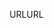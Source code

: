 <span data-ttu-id="38d69-101">URL</span><span class="sxs-lookup"><span data-stu-id="38d69-101">URL</span></span>